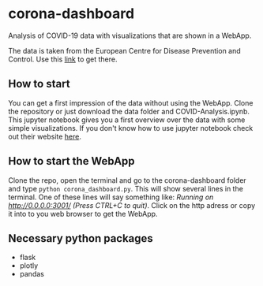 # corona-dashboard
Analysis of COVID-19 data with visualizations that are shown in a WebApp.

The data is taken from the European Centre for Disease Prevention and Control. Use this [link](https://www.ecdc.europa.eu/en/covid-19/data) to get there. 

## How to start
You can get a first impression of the data without using the WebApp. Clone the repository or just download the data folder and COVID-Analysis.ipynb. This jupyter notebook gives you a first overview over the data with some simple visualizations. If you don't know how to use jupyter notebook check out their website [here](https://jupyter.org/).

## How to start the WebApp
Clone the repo, open the terminal and go to the corona-dashboard folder and type `python corona_dashboard.py`. This will show several lines in the terminal. 
One of these lines will say something like: *Running on http://0.0.0.0:3001/ (Press CTRL+C to quit)*.
Click on the http adress or copy it into to you web browser to get the WebApp.

## Necessary python packages

* flask
* plotly
* pandas
